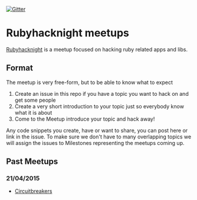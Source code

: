 [![Gitter](https://badges.gitter.im/Join%20Chat.svg)](https://gitter.im/rubyhacknight/meetups?utm_source=badge&utm_medium=badge&utm_campaign=pr-badge)

# Rubyhacknight meetups

[Rubyhacknight](http://www.meetup.com/ruby-hacknight-london/) is a meetup focused on hacking ruby related apps and libs.

## Format

The meetup is very free-form, but to be able to know what to expect

1. Create an issue in this repo if you have a topic you want to hack on and get some people
2. Create a very short introduction to your topic just so everybody know what it is about
3. Come to the Meetup introduce your topic and hack away!

Any code snippets you create, have or want to share, you can post here or link in the issue. To make sure we don't have to many overlapping topics we will assign the issues to Milestones representing the meetups coming up.

## Past Meetups

### 21/04/2015
- [Circuitbreakers](https://github.com/rubyhacknight/meetups/intro-to-circuitbox-part-1)
